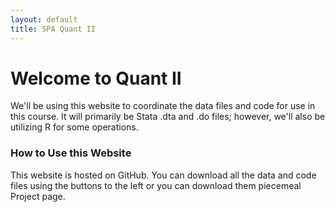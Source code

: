 ```yaml
---
layout: default
title: SPA Quant II
---
```


# Welcome to Quant II
We'll be using this website to coordinate the data files and code for use in this course. It will primarily be Stata .dta and .do files; however, we'll also be utilizing R for some operations.
	
### How to Use this Website
This website is hosted on GitHub. You can download all the data and code files using the buttons to the left or you can download them piecemeal Project page.
